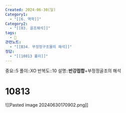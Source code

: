 ```yaml
---
Created: 2024-06-30(일)
Category1:
  - "[[6. 역학]]"
Category2:
  - "[[03. 골조해석]]"
tags:
  - 🧮
관련노트:
  - "[[B34. 부정정구조물의 해석]]"
정답:
  - "[[10813 풀이]]"
---
```

중요::5
풀이::XO
반복도::10
설명::**반강접합**+부정정골조의 해석
#  10813
![[Pasted image 20240630170902.png]]
